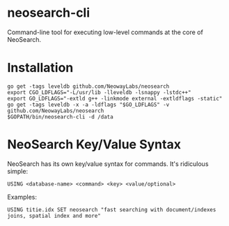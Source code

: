 # neosearch-cli

Command-line tool for executing low-level commands at the core of NeoSearch.

# Installation

```
go get -tags leveldb github.com/NeowayLabs/neosearch
export CGO_LDFLAGS="-L/usr/lib -lleveldb -lsnappy -lstdc++"
export GO_LDFLAGS="-extld g++ -linkmode external -extldflags -static"
go get -tags leveldb -x -a -ldflags "$GO_LDFLAGS" -v github.com/NeowayLabs/neosearch
$GOPATH/bin/neosearch-cli -d /data
```

# NeoSearch Key/Value Syntax

NeoSearch has its own key/value syntax for commands. It's ridiculous simple:

```
USING <database-name> <command> <key> <value/optional>
```
Examples:
```
USING titie.idx SET neosearch "fast searching with document/indexes joins, spatial index and more"
```
